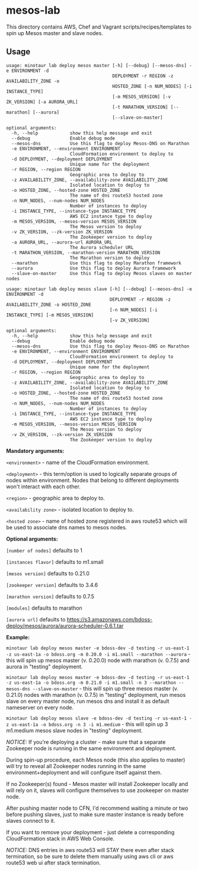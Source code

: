 mesos-lab
=========
This directory contains AWS, Chef and Vagrant scripts/recipes/templates to spin up Mesos master and slave nodes.

## Usage
```
usage: minotaur lab deploy mesos master [-h] [--debug] [--mesos-dns] -e ENVIRONMENT -d
                                        DEPLOYMENT -r REGION -z AVAILABILITY_ZONE -o
                                        HOSTED_ZONE [-n NUM_NODES] [-i INSTANCE_TYPE]
                                        [-m MESOS_VERSION] [-v ZK_VERSION] [-a AURORA_URL]
                                        [-t MARATHON_VERSION] [--marathon] [--aurora]
                                        [--slave-on-master]

optional arguments:
  -h, --help            show this help message and exit
  --debug               Enable debug mode
  --mesos-dns           Use this flag to deploy Mesos-DNS on Marathon
  -e ENVIRONMENT, --environment ENVIRONMENT
                        CloudFormation environment to deploy to
  -d DEPLOYMENT, --deployment DEPLOYMENT
                        Unique name for the deployment
  -r REGION, --region REGION
                        Geographic area to deploy to
  -z AVAILABILITY_ZONE, --availability-zone AVAILABILITY_ZONE
                        Isolated location to deploy to
  -o HOSTED_ZONE, --hosted-zone HOSTED_ZONE
                        The name of dns route53 hosted zone
  -n NUM_NODES, --num-nodes NUM_NODES
                        Number of instances to deploy
  -i INSTANCE_TYPE, --instance-type INSTANCE_TYPE
                        AWS EC2 instance type to deploy
  -m MESOS_VERSION, --mesos-version MESOS_VERSION
                        The Mesos version to deploy
  -v ZK_VERSION, --zk-version ZK_VERSION
                        The Zookeeper version to deploy
  -a AURORA_URL, --aurora-url AURORA_URL
                        The Aurora scheduler URL
  -t MARATHON_VERSION, --marathon-version MARATHON_VERSION
                        The Marathon version to deploy
  --marathon            Use this flag to deploy Marathon framework
  --aurora              Use this flag to deploy Aurora framework
  --slave-on-master     Use this flag to deploy Mesos slaves on master nodes
```

```
usage: minotaur lab deploy mesos slave [-h] [--debug] [--mesos-dns] -e ENVIRONMENT -d
                                       DEPLOYMENT -r REGION -z AVAILABILITY_ZONE -o HOSTED_ZONE
                                       [-n NUM_NODES] [-i INSTANCE_TYPE] [-m MESOS_VERSION]
                                       [-v ZK_VERSION]

optional arguments:
  -h, --help            show this help message and exit
  --debug               Enable debug mode
  --mesos-dns           Use this flag to deploy Mesos-DNS on Marathon
  -e ENVIRONMENT, --environment ENVIRONMENT
                        CloudFormation environment to deploy to
  -d DEPLOYMENT, --deployment DEPLOYMENT
                        Unique name for the deployment
  -r REGION, --region REGION
                        Geographic area to deploy to
  -z AVAILABILITY_ZONE, --availability-zone AVAILABILITY_ZONE
                        Isolated location to deploy to
  -o HOSTED_ZONE, --hosted-zone HOSTED_ZONE
                        The name of dns route53 hosted zone
  -n NUM_NODES, --num-nodes NUM_NODES
                        Number of instances to deploy
  -i INSTANCE_TYPE, --instance-type INSTANCE_TYPE
                        AWS EC2 instance type to deploy
  -m MESOS_VERSION, --mesos-version MESOS_VERSION
                        The Mesos version to deploy
  -v ZK_VERSION, --zk-version ZK_VERSION
                        The Zookeeper version to deploy
```

**Mandatory arguments:**

`<environment>` - name of the CloudFormation environment.

`<deployment>` - this term/option is used to logically separate groups of nodes within environment. Nodes that belong to different deployments won't interact with each other.

`<region>` - geographic area to deploy to.

`<availability zone>` - isolated location to deploy to.

`<hosted zone>` - name of hosted zone registered in aws route53 which will be used to associate dns names to mesos nodes.

**Optional arguments:**

`[number of nodes]` defaults to 1

`[instances flavor]` defaults to m1.small

`[mesos version]` defaults to 0.21.0

`[zookeeper version]` defaults to 3.4.6

`[marathon version]` defaults to 0.7.5

`[modules]` defaults to marathon

`[aurora url]` defaults to https://s3.amazonaws.com/bdoss-deploy/mesos/aurora/aurora-scheduler-0.6.1.tar

**Example:**

`minotaur lab deploy mesos master -e bdoss-dev -d testing -r us-east-1 -z us-east-1a -o bdoss.org -m 0.20.0 -i m1.small --marathon --aurora` - this will spin up mesos master (v. 0.20.0) node with marathon (v. 0.7.5) and aurora in "testing" deployment.

`minotaur lab deploy mesos master -e bdoss-dev -d testing -r us-east-1 -z us-east-1a -o bdoss.org -m 0.21.0 -i m1.small -n 3 --marathon --mesos-dns --slave-on-master` - this will spin up three mesos master (v. 0.21.0) nodes with marathon (v. 0.7.5) in "testing" deployment, run mesos slave on every master node, run mesos dns and install it as default nameserver on every node.

`minotaur lab deploy mesos slave -e bdoss-dev -d testing -r us-east-1 -z us-east-1a -o bdoss.org -n 3 -i m1.medium` - this will spin up 3 m1.medium mesos slave nodes in "testing" deployment.

*NOTICE:* If you're deploying a cluster - make sure that a separate Zookeeper node is running in the same environment and deployment.

During spin-up procedure, each Mesos node (this also applies to master) will try to reveal all Zookeeper nodes running in the same environment+deployment and will configure itself against them.

If no Zookeeper(s) found - Mesos master will install Zookeeper locally and will rely on it, slaves will configure themselves to use zookeeper on master node.

After pushing master node to CFN, I'd recommend waiting a minute or two before pushing slaves, just to make sure master instance is ready before slaves connect to it.

If you want to remove your deployment - just delete a corresponding CloudFormation stack in AWS Web Console.

*NOTICE:* DNS entries in aws route53 will STAY there even after stack termination, so be sure to delete them manually using aws cli or aws route53 web ui after stack termination.